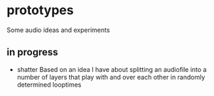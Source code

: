 # prototypes
Some audio ideas and experiments

## in progress
* shatter
    Based on an idea I have about splitting an audiofile into a number of layers that play with and over each other in randomly determined looptimes